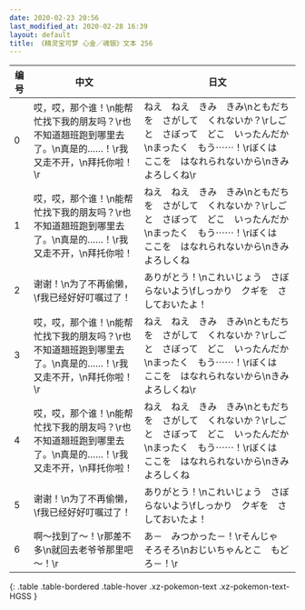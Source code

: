 ```yaml
---
date: 2020-02-23 20:56
last_modified_at: 2020-02-28 16:39
layout: default
title: 《精灵宝可梦 心金／魂银》文本 256
---
```

| 编号 | 中文 | 日文 |
| ---- | ---- | ---- |
| 0 | 哎，哎，那个谁！\n能帮忙找下我的朋友吗？\r也不知道翘班跑到哪里去了。\n真是的……！\r我又走不开，\n拜托你啦！\r | ねえ　ねえ　きみ　きみ\nともだちを　さがして　くれないか？\rしごと　さぼって　どこ　いったんだか\nまったく　もう⋯⋯！\rぼくは　ここを　はなれられないから\nきみ　よろしくね\r |
| 1 | 哎，哎，那个谁！\n能帮忙找下我的朋友吗？\r也不知道翘班跑到哪里去了。\n真是的……！\r我又走不开，\n拜托你啦！ | ねえ　ねえ　きみ　きみ\nともだちを　さがして　くれないか？\rしごと　さぼって　どこ　いったんだか\nまったく　もう⋯⋯！\rぼくは　ここを　はなれられないから\nきみ　よろしくね |
| 2 | 谢谢！\n为了不再偷懒，\f我已经好好叮嘱过了！ | ありがとう！\nこれいじょう　さぼらないよう\fしっかり　クギを　さしておいたよ！ |
| 3 | 哎，哎，那个谁！\n能帮忙找下我的朋友吗？\r也不知道翘班跑到哪里去了。\n真是的……！\r我又走不开，\n拜托你啦！\r | ねえ　ねえ　きみ　きみ\nともだちを　さがして　くれないか？\rしごと　さぼって　どこ　いったんだか\nまったく　もう⋯⋯！\rぼくは　ここを　はなれられないから\nきみ　よろしくね\r |
| 4 | 哎，哎，那个谁！\n能帮忙找下我的朋友吗？\r也不知道翘班跑到哪里去了。\n真是的……！\r我又走不开，\n拜托你啦！ | ねえ　ねえ　きみ　きみ\nともだちを　さがして　くれないか？\rしごと　さぼって　どこ　いったんだか\nまったく　もう⋯⋯！\rぼくは　ここを　はなれられないから\nきみ　よろしくね |
| 5 | 谢谢！\n为了不再偷懒，\f我已经好好叮嘱过了！ | ありがとう！\nこれいじょう　さぼらないよう\fしっかり　クギを　さしておいたよ！ |
| 6 | 啊～找到了～！\r那差不多\n就回去老爷爷那里吧～！\r | あ－　みつかった－！\rそんじゃ　そろそろ\nおじいちゃんとこ　もどろ－！\r |
{: .table .table-bordered .table-hover .xz-pokemon-text .xz-pokemon-text-HGSS }